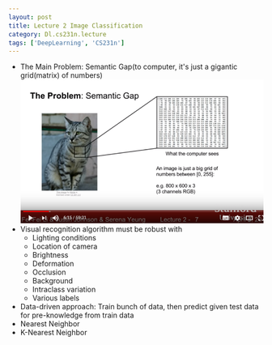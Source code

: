 ```yaml
---
layout: post
title: Lecture 2 Image Classification
category: Dl.cs231n.lecture
tags: ['DeepLearning', 'CS231n']
---
```


- The Main Problem: Semantic Gap(to computer, it's just a gigantic grid(matrix) of numbers)
![Semantic Gap](/public/img/cs231n/lec2.Semantic_Gap.png)
- Visual recognition algorithm must be robust with
  - Lighting conditions
  - Location of camera
  - Brightness
  - Deformation
  - Occlusion
  - Background
  - Intraclass variation
  -  Various labels
-  Data-driven approach: Train bunch of data, then predict given test data for pre-knowledge from train data
-  Nearest Neighbor
-  K-Nearest Neighbor